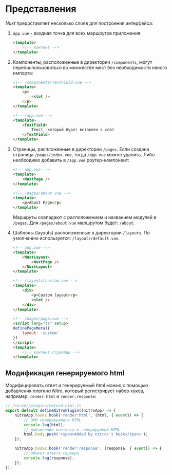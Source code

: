 # Представления

_Nuxt_ предоставляет несколько слоёв для построения интерфейса:

1. `app.vue` - входная точка для всех маршрутов приложения:

    ```html
    <template>
        <!-- контент -->
    </template>
    ```

2. Компоненты, расположенные в директории `/components`, могут переписпользоваться во множестве мест без необходимости явного импорта:
    ```html
    <!-- /components/TextField.vue -->
    <template>
        <p>
            <slot />
        </p>
    </template>
    ```

    ```html
    <!-- /app.vue -->
    <template>
        <TextField>
            Текст, который будет вставлен в слот
        </TextField>
    </template>
    ```

3. Страницы, распложенные в директории `/pages`. Если создана страница `/pages/index.vue`, тогда `/app.vue` можно удалить. Либо необходимо добавить в `/app.vue` роутер-компонент:

    ```html
    <!-- app.vue -->
    <template>
        <NuxtPage />
    </template>
    ```

    ```html
    <!-- /pages/about.vue -->
    <template>
        <p>About Page</p>
    </template>
    ```
    Маршруты совпадают с расположением и названием модулей в `/pages`. Для `/pages/about.vue` маршрутом будет: `/about`.

4. Шаблоны (layouts) расположенные в директории `/layouts`. По умолчанию используется: `/layouts/default.vue`.

    ```html
    <!-- app.vue -->
    <template>
        <NuxtLayout>
            <NuxtPage />
        </NuxtLayout>
    </template>
    ```

    ```html
    <!-- /layouts/custom.vue -->
    <template>
        <div>
            <p>Custom layout</p>
            <slot />
        </div>
    </template>
    ```

    ```html
    <!-- /pages/page.vue -->
    <script lang="ts" setup>
    definePageMeta({
        layout: 'custom'
    })
    </script>
    <template>
        <!-- контент страницы -->
    </template>
    ```

## Модификация генерируемого html

Модифицировать ответ и генерируемый html можно с помощью добавления _плагина Nitro_, который регистрирует набор хуков, например: `render:html` и `render:response`: 

```typescript
// /server/plugins/extend-html.ts
export default defineNitroPlugin((nitroApp) => {
    nitroApp.hooks.hook('render:html', (html, { event}) => {
        // DOM генерируемого HTML
        console.log(html);
        // добавление контента в генерируемый HTML
        html.body.push('<span>Added by nitro\'s hook</span>');
    });

    nitroApp.hooks.hook('render:response', (response, { event}) => {
        // объект ответа сервера
        console.log(response);
    });
});
```
